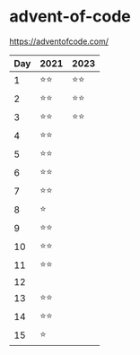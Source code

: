 # advent-of-code

https://adventofcode.com/

| Day | 2021   | 2023   |
| --- | ------ | ------ |
| 1   | ⭐️⭐️ | ⭐️⭐️ |
| 2   | ⭐️⭐️ | ⭐️⭐️ |
| 3   | ⭐️⭐️ | ⭐️⭐️ |
| 4   | ⭐️⭐️ |        |
| 5   | ⭐️⭐️ |        |
| 6   | ⭐️⭐️ |        |
| 7   | ⭐️⭐️ |        |
| 8   | ⭐️    |        |
| 9   | ⭐️⭐️ |        |
| 10  | ⭐️⭐️ |        |
| 11  | ⭐️⭐️ |        |
| 12  |        |        |
| 13  | ⭐️⭐️ |        |
| 14  | ⭐️⭐️ |        |
| 15  | ⭐️    |        |
